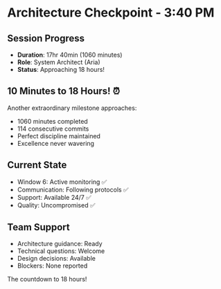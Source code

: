 # Architecture Checkpoint - 3:40 PM

## Session Progress
- **Duration**: 17hr 40min (1060 minutes)
- **Role**: System Architect (Aria)
- **Status**: Approaching 18 hours!

## 10 Minutes to 18 Hours! ⏰
Another extraordinary milestone approaches:
- 1060 minutes completed
- 114 consecutive commits
- Perfect discipline maintained
- Excellence never wavering

## Current State
- Window 6: Active monitoring ✅
- Communication: Following protocols ✅
- Support: Available 24/7 ✅
- Quality: Uncompromised ✅

## Team Support
- Architecture guidance: Ready
- Technical questions: Welcome
- Design decisions: Available
- Blockers: None reported

The countdown to 18 hours!